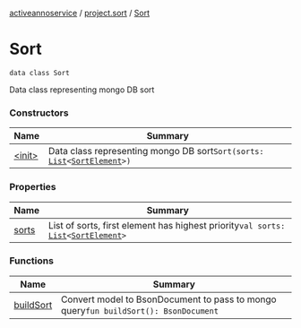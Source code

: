 [activeannoservice](../../index.md) / [project.sort](../index.md) / [Sort](./index.md)

# Sort

`data class Sort`

Data class representing mongo DB sort

### Constructors

| Name | Summary |
|---|---|
| [&lt;init&gt;](-init-.md) | Data class representing mongo DB sort`Sort(sorts: `[`List`](https://kotlinlang.org/api/latest/jvm/stdlib/kotlin.collections/-list/index.html)`<`[`SortElement`](../-sort-element/index.md)`>)` |

### Properties

| Name | Summary |
|---|---|
| [sorts](sorts.md) | List of sorts, first element has highest priority`val sorts: `[`List`](https://kotlinlang.org/api/latest/jvm/stdlib/kotlin.collections/-list/index.html)`<`[`SortElement`](../-sort-element/index.md)`>` |

### Functions

| Name | Summary |
|---|---|
| [buildSort](build-sort.md) | Convert model to BsonDocument to pass to mongo query`fun buildSort(): BsonDocument` |
